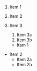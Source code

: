 1. Item 1
2. Item 2
3. Item 3
   1. Item 3a
   2. Item 3b
   
   * Item 1
* Item 2
  * Item 2a
  * Item 2b
